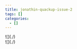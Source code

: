 ```yaml
---
title: jonathin-quackup-issue-2
tags: []
categories:
  - []
---
```

<!-- more --><div class="embedded-image-left">![](./)</div><div class="embedded-image-right">![](./)</div>